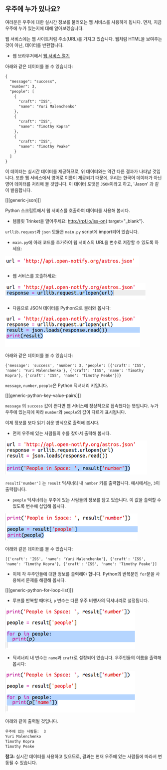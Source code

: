 ## 우주에 누가 있나요?

여러분은 우주에 대한 실시간 정보를 불러오는 웹 서비스를 사용하게 됩니다. 먼저, 지금 우주에 누가 있는지에 대해 알아보겠습니다.

웹 서비스에는 웹 사이트처럼 주소(URL)를 가지고 있습니다. 웹처럼 HTML을 보여주는 것이 아닌, 데이터를 반환합니다.

+ 웹 브라우저에서 <a href="http://api.open-notify.org/astros.json" target="_blank">웹 서비스 열기</a>

아래와 같은 데이터를 볼 수 있습니다:

    {
      "message": "success",
      "number": 3,
      "people": [
        {
          "craft": "ISS",
          "name": "Yuri Malenchenko"
        },
        {
          "craft": "ISS",
          "name": "Timothy Kopra"
        },
        {
          "craft": "ISS",
          "name": "Timothy Peake"
        }
      ]
    }
    

이 데이터는 실시간 데이터를 제공하므로, 위 데이터와는 약간 다른 결과가 나타날 것입니다. 또한 웹 서비스에서 영어로 이름이 제공되기 때문에, 우리는 한국어 데이터가 아닌 영어 데이터를 처리해 볼 것입니다. 이 데이터 포맷은 `JSON`이라고 하고, 'Jason' 과 같이 발음합니다.

[[[generic-json]]]

Python 스크립트에서 웹 서비스를 호출하여 데이터를 사용해 봅시다.

+ 템플릿 Trinket을 열어주세요: <http://rpf.io/iss-on>{:target="_blank"}.

`urllib.request`과 `json` 모듈은 `main.py` script에 import되어 있습니다.

+ `main.py`에 아래 코드를 추가하여 웹 서비스의 URL을 변수로 저장할 수 있도록 하세요:

![스크린샷](images/iss-url.png)

+ 웹 서비스를 호출하세요:

![스크린샷](images/iss-request.png)

+ 다음으로 JSON 데이터를 Python으로 불러와 봅시다:

![스크린샷](images/iss-result.png)

아래와 같은 데이터를 볼 수 있습니다:

    {'message': 'success', 'number': 3, 'people': [{'craft': 'ISS', 'name': 'Yuri Malenchenko'}, {'craft': 'ISS', 'name': 'Timothy Kopra'}, {'craft': 'ISS', 'name': 'Timothy Peake'}]}
    

`message`, `number`, `people`은 Python 딕셔너리 키입니다.

[[[generic-python-key-value-pairs]]]

`message` 의 `success` 값이 뜬다면 웹 서비스에 정상적으로 접속했다는 뜻입니다. 누가 우주에 있는지에 따라 `number`와 `people`의 값이 다르게 표시됩니다.

이제 정보를 보다 읽기 쉬운 방식으로 출력해 봅시다.

+ 먼저 우주에 있는 사람들의 수를 찾아서 출력해 봅시다.

![스크린샷](images/iss-number.png)

`result['number']` 는 `result` 딕셔너리 내 `number` 키를 출력합니다. 예시에서는, `3`이 출력됩니다.

+ `people` 딕셔너리는 우주에 있는 사람들의 정보를 담고 있습니다. 이 값을 출력할 수 있도록 변수에 삽입해 봅시다.

![스크린샷](images/iss-people.png)

아래와 같은 데이터를 볼 수 있습니다:

    [{'craft': 'ISS', 'name': 'Yuri Malenchenko'}, {'craft': 'ISS', 'name': 'Timothy Kopra'}, {'craft': 'ISS', 'name': 'Timothy Peake'}]
    

+ 이제 각 우주인들에 대한 정보를 출력해야 합니다. Python의 반복문인 `for`문을 사용해서 문제를 해결해 봅시다.

[[[generic-python-for-loop-list]]]

+ 루프를 반복할 때마다, `p` 변수는 다른 우주 비행사의 딕셔너리로 설정됩니다.

![스크린샷](images/iss-people-1a.png)

+ 딕셔너리 내 변수는 `name`과 `craft`로 설정되어 있습니다. 우주인들의 이름을 출력해 봅시다:

![스크린샷](images/iss-people-2.png)

아래와 같이 출력될 것입니다.

    우주에 있는 사람들:  3
    Yuri Malenchenko
    Timothy Kopra
    Timothy Peake
    

**참고:** 실시간 데이터를 사용하고 있으므로, 결과는 현재 우주에 있는 사람들에 따라서 변동될 수 있습니다.